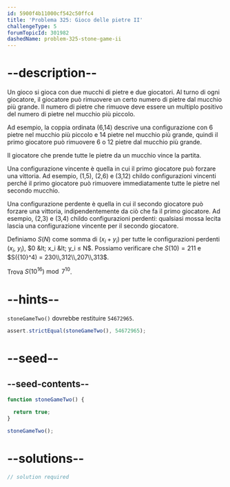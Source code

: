 ```yaml
---
id: 5900f4b11000cf542c50ffc4
title: 'Problema 325: Gioco delle pietre II'
challengeType: 5
forumTopicId: 301982
dashedName: problem-325-stone-game-ii
---
```


# --description--

Un gioco si gioca con due mucchi di pietre e due giocatori. Al turno di ogni giocatore, il giocatore può rimuovere un certo numero di pietre dal mucchio più grande. Il numero di pietre che rimuove deve essere un multiplo positivo del numero di pietre nel mucchio più piccolo.

Ad esempio, la coppia ordinata (6,14) descrive una configurazione con 6 pietre nel mucchio più piccolo e 14 pietre nel mucchio più grande, quindi il primo giocatore può rimuovere 6 o 12 pietre dal mucchio più grande.

Il giocatore che prende tutte le pietre da un mucchio vince la partita.

Una configurazione vincente è quella in cui il primo giocatore può forzare una vittoria. Ad esempio, (1,5), (2,6) e (3,12) childo configurazioni vincenti perché il primo giocatore può rimuovere immediatamente tutte le pietre nel secondo mucchio.

Una configurazione perdente è quella in cui il secondo giocatore può forzare una vittoria, indipendentemente da ciò che fa il primo giocatore. Ad esempio, (2,3) e (3,4) childo configurazioni perdenti: qualsiasi mossa lecita lascia una configurazione vincente per il secondo giocatore.

Definiamo $S(N)$ come somma di ($x_i + y_i$) per tutte le configurazioni perdenti ($x_i$, $y_i$), $0 &lt; x_i &lt; y_i ≤ N$. Possiamo verificare che $S(10) = 211$ e $S({10}^4) = 230\\,312\\,207\\,313$.

Trova $S({10}^{16})\bmod 7^{10}$.

# --hints--

`stoneGameTwo()` dovrebbe restituire `54672965`.

```js
assert.strictEqual(stoneGameTwo(), 54672965);
```

# --seed--

## --seed-contents--

```js
function stoneGameTwo() {

  return true;
}

stoneGameTwo();
```

# --solutions--

```js
// solution required
```
